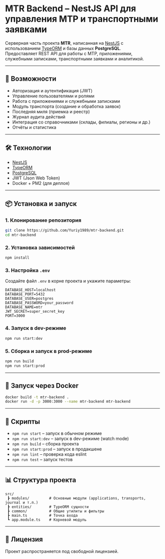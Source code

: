 # MTR Backend – NestJS API для управления МТР и транспортными заявками

Серверная часть проекта **MTR**, написанная на [NestJS](https://nestjs.com/) с использованием [TypeORM](https://typeorm.io/) и базы данных **PostgreSQL**.  
Предоставляет REST API для работы с МТР, приложениями, служебными записками, транспортными заявками и аналитикой.

---

## 🚀 Возможности
- Авторизация и аутентификация (JWT)
- Управление пользователями и ролями
- Работа с приложениями и служебными записками
- Модуль транспорта (создание и обработка заявок)
- Последняя миля (приемка и реестр)
- Журнал аудита действий
- Интеграция со справочниками (склады, филиалы, регионы и др.)
- Отчёты и статистика

---

## 🛠️ Технологии
- [NestJS](https://nestjs.com/)
- [TypeORM](https://typeorm.io/)
- [PostgreSQL](https://www.postgresql.org/)
- JWT (Json Web Token)
- Docker + PM2 (для деплоя)

---

## 📦 Установка и запуск

### 1. Клонирование репозитория
```bash
git clone https://github.com/Yuriy1989/mtr-backend.git
cd mtr-backend
```

### 2. Установка зависимостей
```bash
npm install
```

### 3. Настройка `.env`
Создайте файл `.env` в корне проекта и укажите параметры:
```env
DATABASE_HOST=localhost
DATABASE_PORT=5432
DATABASE_USER=postgres
DATABASE_PASSWORD=your_password
DATABASE_NAME=mtr
JWT_SECRET=super_secret_key
PORT=3000
```

### 4. Запуск в dev-режиме
```bash
npm run start:dev
```

### 5. Сборка и запуск в prod-режиме
```bash
npm run build
npm run start:prod
```

---

## 🐳 Запуск через Docker
```bash
docker build -t mtr-backend .
docker run -d -p 3000:3000 --name mtr-backend mtr-backend
```

---

## 📖 Скрипты
- `npm run start` – запуск в обычном режиме
- `npm run start:dev` – запуск в dev-режиме (watch mode)
- `npm run build` – сборка проекта
- `npm run start:prod` – запуск в продакшене
- `npm run lint` – проверка кода eslint
- `npm run test` – запуск тестов

---

## 📊 Структура проекта
```
src/
 ┣ modules/         # Основные модули (applications, transports, journal и т.п.)
 ┣ entities/        # TypeORM сущности
 ┣ common/          # Общие утилиты и фильтры
 ┣ main.ts          # Точка входа
 ┗ app.module.ts    # Корневой модуль
```

---

## 📝 Лицензия
Проект распространяется под свободной лицензией.
